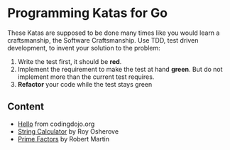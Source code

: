 # Programming Katas for Go

These Katas are supposed to be done many times like you would learn a craftsmanship, the Software Craftsmanship.
Use TDD, test driven development, to invent your solution to the problem:

1. Write the test first, it should be **red**.
2. Implement the requirement to make the test at hand **green**. But do not implement more than the current test requires.
3. **Refactor** your code while the test stays green

## Content

- [Hello](hello/KATA.md) from codingdojo.org
- [String Calculator](stringcalculator/KATA.md) by Roy Osherove
- [Prime Factors](primefactors/KATA.md) by Robert Martin
